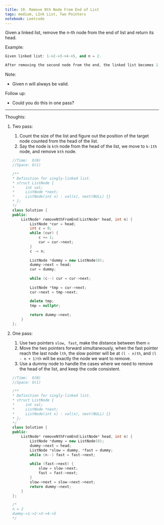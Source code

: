 ```yaml
---
title: 19. Remove Nth Node From End of List
tags: medium, LInk List, Two Pointers
notebook: Leetcode
---
```


Given a linked list, remove the n-th node from the end of list and return its head.

Example:
```c++
Given linked list: 1->2->3->4->5, and n = 2.

After removing the second node from the end, the linked list becomes 1->2->3->5.
```

Note:
- Given n will always be valid.

Follow up:
- Could you do this in one pass?
----------
Thoughts:
1. Two pass:
    1. Count the size of the list and figure out the position of the target node counted from the head of the list.
    2. Say the node is `kth` node from the head of the list, we move to `k-1th` node, and remove `kth` node.
    ```c++
    //Time:  O(N)
    //Space: O(1)
    
    /**
    * Definition for singly-linked list.
    * struct ListNode {
    *     int val;
    *     ListNode *next;
    *     ListNode(int x) : val(x), next(NULL) {}
    * };
    */
    class Solution {
    public:
        ListNode* removeNthFromEnd(ListNode* head, int n) {
            ListNode *cur = head;
            int c = 0;
            while (cur) {
                c += 1;
                cur = cur->next;
            }
            c -= n;
            
            ListNode *dummy = new ListNode(0);
            dummy->next = head;
            cur = dummy;
            
            while (c--) cur = cur->next;
            
            ListNode *tmp = cur->next;
            cur->next = tmp->next;
            
            delete tmp;
            tmp = nullptr;
            
            return dummy->next;
        }
    };
    ```
2. One pass:
    1. Use two pointers `slow, fast`, make the distance between them `n`
    2. Move the two pointers forward simultaneously, when the fast pointer reach the last node `lth`, the slow pointer will be at `(l - n)th`, and `(l - n + 1)th` will be exactly the node we want to remove.
    3. Use a dummy node to handle the cases where we need to remove the head of the list, and keep the code consistent.

    ```c++
    //Time:  O(N)
    //Space: O(1)

    /**
    * Definition for singly-linked list.
    * struct ListNode {
    *     int val;
    *     ListNode *next;
    *     ListNode(int x) : val(x), next(NULL) {}
    * };
    */
    class Solution {
    public:
        ListNode* removeNthFromEnd(ListNode* head, int n) {
            ListNode *dummy = new ListNode(0);
            dummy->next = head;
            ListNode *slow = dummy, *fast = dummy;
            while (n--) fast = fast->next;
            
            while (fast->next) {
                slow = slow->next;
                fast = fast->next;
            }
            slow->next = slow->next->next;
            return dummy->next;
        }
    };

    /*
    n = 2
    dummy->1->2->3->4->5
    */
    ```